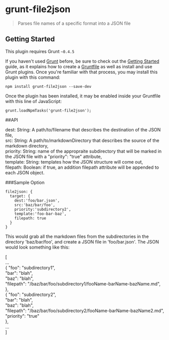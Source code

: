 # grunt-file2json

> Parses file names of a specific format into a  JSON file

## Getting Started
This plugin requires Grunt `~0.4.5`

If you haven't used [Grunt](http://gruntjs.com/) before, be sure to check out the [Getting Started](http://gruntjs.com/getting-started) guide, as it explains how to create a [Gruntfile](http://gruntjs.com/sample-gruntfile) as well as install and use Grunt plugins. Once you're familiar with that process, you may install this plugin with this command:

```
npm install grunt-file2json --save-dev
```

Once the plugin has been installed, it may be enabled inside your Gruntfile with this line of JavaScript:

```
grunt.loadNpmTasks('grunt-file2json');
```


##API

dest:     String: A path/to/filename that describes the destination of the JSON file,    
src:      String: A path/to/markdownDirectory that describes the source of the markdown directory,     
priority: String: name of the appropraite subdirectory that will be marked in the JSON file with a "priority": "true" attribute,  
template: String: templates how the JSON structure will come out,  
filepath: Boolean: if true, an addition filepath attribute will be appended to each JSON object.


###Sample Option

    file2json: {  
      target: {  
        dest:'foo/bar.json',  
        src:'baz/bar/foo',  
        priority:'subdirectory2',  
        template:'foo-bar-baz',  
        filepath: true  
      }  
    }  

This would grab all the markdown files from the subdirectories in the directory 'baz/bar/foo', and create a JSON file in 'foo/bar.json'. The JSON would look something like this:

[  
...  
{
	"foo": "subdirectory1",  
	"bar": "blah",  
	"baz": "blah",  
	"filepath": "/baz/bar/foo/subdirectory1/fooName-barName-bazName.md",  
},  
{
	"foo": "subdirectory2",  
	"bar": "blah",  
	"baz": "blah",  
	"filepath": "/baz/bar/foo/subdirectory2/fooName-barName-bazName2.md",  
	"priority": "true"    
},  
...  
]  